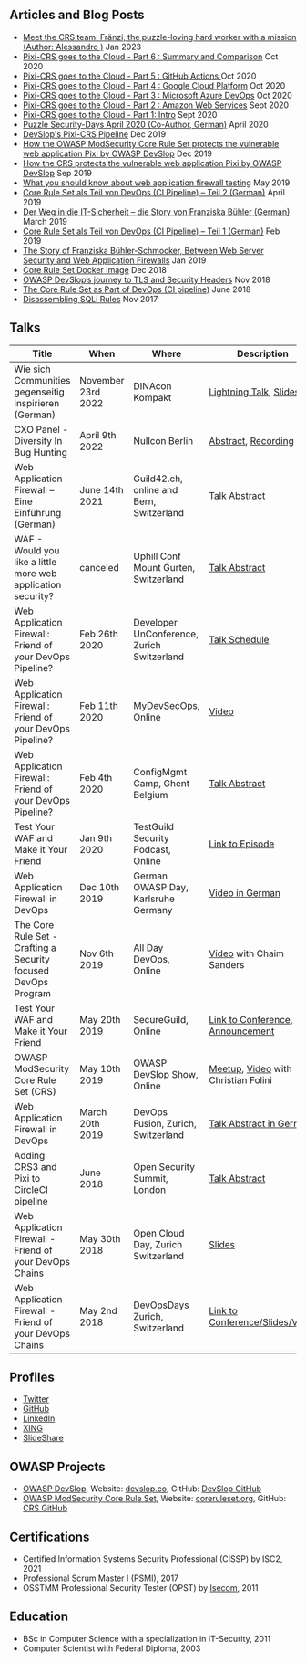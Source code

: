 ## Articles and Blog Posts

- [Meet the CRS team: Fränzi, the puzzle-loving hard worker with a mission (Author: Alessandro )](https://coreruleset.org/20230117/meet-the-crs-team-franzi-the-puzzle-loving-hard-worker-with-a-mission/) Jan 2023
- [Pixi-CRS goes to the Cloud - Part 6 : Summary and Comparison](https://dev.to/devslop/pixi-crs-goes-to-the-cloud-part-6-summary-and-comparison-25p4) Oct 2020
- [Pixi-CRS goes to the Cloud - Part 5 : GitHub Actions ](https://dev.to/devslop/pixi-crs-goes-to-the-cloud-part-5-github-actions-1ppe) Oct 2020
- [Pixi-CRS goes to the Cloud - Part 4 : Google Cloud Platform](https://dev.to/devslop/pixi-crs-goes-to-the-cloud-part-4-google-cloud-platform-260e) Oct 2020
- [Pixi-CRS goes to the Cloud - Part 3 : Microsoft Azure DevOps](https://dev.to/devslop/pixi-crs-goes-to-the-cloud-part-3-microsoft-azure-devops-gni) Oct 2020
- [Pixi-CRS goes to the Cloud - Part 2 : Amazon Web Services](https://dev.to/devslop/pixi-crs-goes-to-the-cloud-part-2-amazon-web-services-2cgb) Sept 2020
- [Pixi-CRS goes to the Cloud - Part 1: Intro](https://dev.to/devslop/pixi-crs-goes-to-the-cloud-part-1-intro-14ip) Sept 2020
- [Puzzle Security-Days April 2020 (Co-Author, German)](https://www.puzzle.ch/de/blog/articles/2020/04/23/puzzle-security-days-april-2020) April 2020
- [DevSlop's Pixi-CRS Pipeline](https://dev.to/devslop/devslop-s-pixi-crs-pipeline-4bie) Dec 2019
- [How the OWASP ModSecurity Core Rule Set protects the vulnerable web application Pixi by OWASP DevSlop](https://dev.to/devslop/how-the-owasp-modsecurity-core-rule-set-protects-the-vulnerable-web-application-pixi-by-owasp-devslop-n4d) Dec 2019
- [How the CRS protects the vulnerable web application Pixi by OWASP DevSlop](https://coreruleset.org/20190909/how-the-crs-protects-the-vulnerable-web-application-pixi-by-owasp-devslop/) Sep 2019
- [What you should know about web application firewall testing](https://techbeacon.com/security/what-you-should-know-about-web-application-firewall-testing) May 2019
- [Core Rule Set als Teil von DevOps (CI Pipeline) – Teil 2 (German)](https://www.puzzle.ch/de/blog/articles/2019/04/10/core-rule-set-als-teil-von-devops-ci-pipeline-teil-2) April 2019
- [Der Weg in die IT-Sicherheit – die Story von Franziska Bühler (German)](https://www.puzzle.ch/de/blog/articles/2019/03/15/der-weg-in-die-it-sicherheit-die-story-von-franziska-buehler) March 2019
- [Core Rule Set als Teil von DevOps (CI Pipeline) – Teil 1 (German)](https://www.puzzle.ch/de/blog/articles/2019/02/28/core-rule-set-als-teil-von-devops-ci-pipeline-teil-1) Feb 2019
- [The Story of Franziska Bühler-Schmocker, Between Web Server Security and Web Application Firewalls](https://wosec-singapore.com/2019/01/12/the-story-of-franziska-buhler-schmocker-between-web-server-security-and-web-application-firewalls/) Jan 2019
- [Core Rule Set Docker Image](https://coreruleset.org/20181212/core-rule-set-docker-image/) Dec 2018
- [OWASP DevSlop’s journey to TLS and Security Headers](https://medium.com/@franbuehler/owasp-devslops-journey-to-tls-and-security-headers-aa892f1ac851) Nov 2018
- [The Core Rule Set as Part of DevOps (CI pipeline)](https://coreruleset.org/20180619/the-core-rule-set-as-part-of-devops-ci-pipeline/) June 2018
- [Disassembling SQLi Rules](https://coreruleset.org/20171109/disassembling-sqli-rules/) Nov 2017 


## Talks

| Title                              | When          | Where            | Description    |
| ---------------------------------- | ------------- | ---------------- | -------------- |
| Wie sich Communities gegenseitig inspirieren (German) | November 23rd 2022 | DINAcon Kompakt | [Lightning Talk](https://dinacon.ch/programm-2022/), [Slides](https://dinacon.ch/wp-content/uploads/sites/4/2022/12/Puzzle.pdf) |
| CXO Panel - Diversity In Bug Hunting | April 9th 2022 | Nullcon Berlin | [Abstract](https://nullcon.net/berlin-2022/franziska-buhler), [Recording](https://www.youtube.com/watch?v=7VNIe6QG2GQ) |
| Web Application Firewall – Eine Einführung (German) | June 14th 2021 | Guild42.ch, online and Bern, Switzerland | [Talk Abstract](https://guild42.ch/event/web-application-firewall-vor-ort/) |
| WAF - Would you like a little more web application security? | canceled | Uphill Conf Mount Gurten, Switzerland | [Talk Abstract](https://uphillconf.com/franziska-buehler/) |
| Web Application Firewall: Friend of your DevOps Pipeline? | Feb 26th 2020  | Developer UnConference, Zurich Switzerland | [Talk Schedule](https://www.meetup.com/Big-Data-Developers-Switzerland/events/267294343/) |
| Web Application Firewall: Friend of your DevOps Pipeline? | Feb 11th 2020  | MyDevSecOps, Online | [Video](https://www.mydevsecops.io/post/web-application-firewall-friend-of-your-devops-pipeline) |
| Web Application Firewall: Friend of your DevOps Pipeline? | Feb 4th 2020  | ConfigMgmt Camp, Ghent Belgium | [Talk Abstract](https://cfp.cfgmgmtcamp.be/2020/speaker/P3L8VT/) |
| Test Your WAF and Make it Your Friend | Jan 9th 2020 | TestGuild Security Podcast, Online | [Link to Episode](https://testguild.com/podcast/security/s04-franziska-buehler/) |
| Web Application Firewall in DevOps | Dec 10th 2019 | German OWASP Day, Karlsruhe Germany | [Video in German](https://youtu.be/7e_3WGOJuHA) |
| The Core Rule Set - Crafting a Security focused DevOps Program | Nov 6th 2019 | All Day DevOps, Online | [Video](https://play.vidyard.com/TkCgrXFjM2ntXrhM7rrGP6?) with Chaim Sanders |
| Test Your WAF and Make it Your Friend | May 20th 2019 | SecureGuild, Online | [Link to Conference](https://guildconferences.com/conferences/secureguild-2019/), [Announcement](https://techbeacon.com/security/what-you-should-know-about-web-application-firewall-testing) |
| OWASP ModSecurity Core Rule Set (CRS) | May 10th 2019 | OWASP DevSlop Show, Online | [Meetup](https://www.meetup.com/de-DE/OWASP-DevSlop-Project/events/260969734/), [Video](https://www.youtube.com/watch?v=JA-o6Bm5pkk) with Christian Folini |
| Web Application Firewall in DevOps | March 20th 2019 | DevOps Fusion, Zurich, Switzerland | [Talk Abstract in German](https://test.devops-fusion.com/en/speaker/franziska-buehler/) |
| Adding CRS3 and Pixi to CircleCI pipeline | June 2018 | Open Security Summit, London | [Talk Abstract](https://2018.open-security-summit.org/tracks/devsecops/user-sessions/adding-crs3-pixi-to-circleci-pipeline/) |
| Web Application Firewall - Friend of your DevOps Chains | May 30th 2018 | Open Cloud Day, Zurich Switzerland | [Slides](https://opencloudday.ch/wp-content/uploads/sites/6/2018/05/Franziska-Buehler_presentation_open_cloud_day.pdf) |
| Web Application Firewall - Friend of your DevOps Chains | May 2nd 2018 | DevOpsDays Zurich, Switzerland | [Link to Conference/Slides/Video](https://devopsdays.org/events/2018-zurich/speakers/franziska-buehler/) |

## Profiles

- [Twitter](https://twitter.com/bufrasch)
- [GitHub](https://github.com/franbuehler)
- [LinkedIn](https://www.linkedin.com/in/franziska-buehler-bb037a163/)
- [XING](https://www.xing.com/profile/Franziska_Buehler9/cv)
- [SlideShare](https://de.slideshare.net/FranBuehler/)

## OWASP Projects

- [OWASP DevSlop](https://owasp.org/www-project-devslop/), Website: [devslop.co](https://devslop.co), GitHub: [DevSlop GitHub](https://github.com/DevSlop/)
- [OWASP ModSecurity Core Rule Set](https://owasp.org/www-project-modsecurity-core-rule-set/), Website: [coreruleset.org](https://coreruleset.org), GitHub: [CRS GitHub](https://github.com/coreruleset/)

## Certifications

- Certified Information Systems Security Professional (CISSP) by ISC2, 2021
- Professional Scrum Master I (PSMI), 2017
- OSSTMM Professional Security Tester (OPST) by [Isecom](https://www.isecom.org/certification.html), 2011

## Education

- BSc in Computer Science with a specialization in IT-Security, 2011
- Computer Scientist with Federal Diploma, 2003

